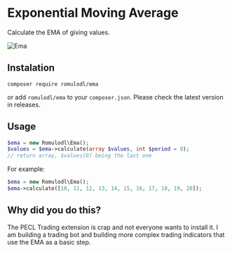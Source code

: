 # Exponential Moving Average

Calculate the EMA of giving values.

![Ema](https://github.com/romulodl/ema/workflows/Ema/badge.svg)

## Instalation

```
composer require romulodl/ema
```

or add `romulodl/ema` to your `composer.json`. Please check the latest version in releases.

## Usage

```php
$ema = new Romulodl\Ema();
$values = $ema->calculate(array $values, int $period = 9);
// return array, $values[0] being the last one
```

For example:
```php
$ema = new Romulodl\Ema();
$ema->calculate([10, 11, 12, 13, 14, 15, 16, 17, 18, 19, 20]);
```

## Why did you do this?

The PECL Trading extension is crap and not everyone wants to install it.
I am building a trading bot and building more complex trading indicators that use the EMA as a basic step.
